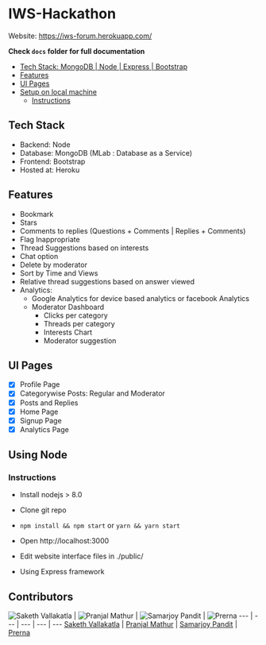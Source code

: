 # IWS-Hackathon
Website: https://iws-forum.herokuapp.com/

**Check `docs` folder for full documentation**

- [Tech Stack: MongoDB | Node | Express | Bootstrap](#tech-stack)
- [Features](#features)
- [UI Pages](#ui-pages)
- [Setup on local machine](#using-node)
    - [Instructions](#instructions)
 
## Tech Stack
* Backend: Node
* Database: MongoDB (MLab : Database as a Service)
* Frontend: Bootstrap
* Hosted at: Heroku

## Features
* Bookmark
* Stars
* Comments to replies (Questions + Comments | Replies + Comments)
* Flag Inappropriate
* Thread Suggestions based on interests
* Chat option
* Delete by moderator
* Sort by Time and Views
* Relative thread suggestions based on answer viewed
* Analytics:
    * Google Analytics for device based analytics or facebook Analytics
    * Moderator Dashboard
        * Clicks per category
        * Threads per category
        * Interests Chart
        * Moderator suggestion

## UI Pages
- [x] Profile Page
- [x] Categorywise Posts: Regular and Moderator
- [x] Posts and Replies
- [x] Home Page
- [x] Signup Page
- [x] Analytics Page

## Using Node
### Instructions
* Install nodejs > 8.0
* Clone git repo
* `npm install && npm start` or `yarn && yarn start`
* Open http://localhost:3000
* Edit website interface files in ./public/

* Using Express framework

## Contributors

![Saketh Vallakatla](https://avatars2.githubusercontent.com/u/9252678?v=3&s=460) | ![Pranjal Mathur](https://avatars1.githubusercontent.com/u/9745016?v=3&s=400) | ![Samarjoy Pandit](https://avatars0.githubusercontent.com/u/10145506?s=400&v=4) | ![Prerna](https://avatars0.githubusercontent.com/u/9744854?v=3&s=400)
--- | --- | --- | --- | ---
[Saketh Vallakatla](https://github.com/saketh21v) | [Pranjal Mathur](https://github.com/pranjalmathur) | [Samarjoy Pandit](https://github.com/samarjoypandit) | [Prerna](https://github.com/prerna237)

